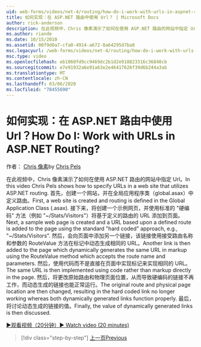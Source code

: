 ```yaml
---
uid: web-forms/videos/net-4/routing/how-do-i-work-with-urls-in-aspnet-routing
title: 如何实现：在 ASP.NET 路由中使用 Url？ | Microsoft Docs
author: rick-anderson
description: 在此视频中，Chris 像素演示了如何在使用 ASP.NET 路由的网站中指定 Url。 首先，创建一个网站，并在总帐中定义路由 。
ms.author: riande
ms.date: 10/15/2010
ms.assetid: 08f9d0a7-cfa0-4914-a672-8a64295d7ba8
msc.legacyurl: /web-forms/videos/net-4/routing/how-do-i-work-with-urls-in-aspnet-routing
msc.type: video
ms.openlocfilehash: eb1060fd9cc9469dc2b1d2e918823316c36840cb
ms.sourcegitcommit: e7e91932a6e91a63e2e46417626f39d6b244a3ab
ms.translationtype: MT
ms.contentlocale: zh-CN
ms.lasthandoff: 03/06/2020
ms.locfileid: "78455690"
---
```

# <a name="how-do-i-work-with-urls-in-aspnet-routing"></a><span data-ttu-id="ef0aa-105">如何实现：在 ASP.NET 路由中使用 Url？</span><span class="sxs-lookup"><span data-stu-id="ef0aa-105">How Do I: Work with URLs in ASP.NET Routing?</span></span>

<span data-ttu-id="ef0aa-106">作者： [Chris 像素](https://twitter.com/chrispels)</span><span class="sxs-lookup"><span data-stu-id="ef0aa-106">by [Chris Pels](https://twitter.com/chrispels)</span></span>

<span data-ttu-id="ef0aa-107">在此视频中，Chris 像素演示了如何在使用 ASP.NET 路由的网站中指定 Url。</span><span class="sxs-lookup"><span data-stu-id="ef0aa-107">In this video Chris Pels shows how to specify URLs in a web site that utilizes ASP.NET routing.</span></span> <span data-ttu-id="ef0aa-108">首先，创建一个网站，并在全局应用程序类（global.asax）中定义路由。</span><span class="sxs-lookup"><span data-stu-id="ef0aa-108">First, a web site is created and routing is defined in the Global Application Class (.asax).</span></span> <span data-ttu-id="ef0aa-109">接下来，将创建一个示例网页，并使用标准的 "硬编码" 方法（例如 "~/Stats/Visitors"）将基于定义的路由的 URL 添加到页面。</span><span class="sxs-lookup"><span data-stu-id="ef0aa-109">Next, a sample web page is created and a URL based upon a defined route is added to the page using the standard "hard coded" approach, e.g., "~/Stats/Visitors".</span></span> <span data-ttu-id="ef0aa-110">然后，会向页面中添加另一个链接，该链接使用接受路由名称和参数的 RouteValue 方法在标记中动态生成相同的 URL。</span><span class="sxs-lookup"><span data-stu-id="ef0aa-110">Another link is then added to the page which dynamically generates the same URL in markup using the RouteValue method which accepts the route name and parameters.</span></span> <span data-ttu-id="ef0aa-111">然后，使用代码而不是直接在页面中实现标记来实现相同的 URL。</span><span class="sxs-lookup"><span data-stu-id="ef0aa-111">The same URL is then implemented using code rather than markup directly in the page.</span></span> <span data-ttu-id="ef0aa-112">然后，将更改原始路由和物理页面位置，从而导致硬编码的链接不再工作，而动态生成的链接也能正常运行。</span><span class="sxs-lookup"><span data-stu-id="ef0aa-112">The original route and physical page location are then changed, resulting in the hard coded link no longer working whereas both dynamically generated links function properly.</span></span> <span data-ttu-id="ef0aa-113">最后，将讨论动态生成的链接的值。</span><span class="sxs-lookup"><span data-stu-id="ef0aa-113">Finally, the value of dynamically generated links is then discussed.</span></span>

[<span data-ttu-id="ef0aa-114">&#9654;观看视频（20分钟）</span><span class="sxs-lookup"><span data-stu-id="ef0aa-114">&#9654; Watch video (20 minutes)</span></span>](https://channel9.msdn.com/Blogs/ASP-NET-Site-Videos/how-do-i-work-with-urls-in-aspnet-routing)

> [!div class="step-by-step"]
> [<span data-ttu-id="ef0aa-115">上一页</span><span class="sxs-lookup"><span data-stu-id="ef0aa-115">Previous</span></span>](how-do-i-use-routing-with-aspnet-web-forms.md)
